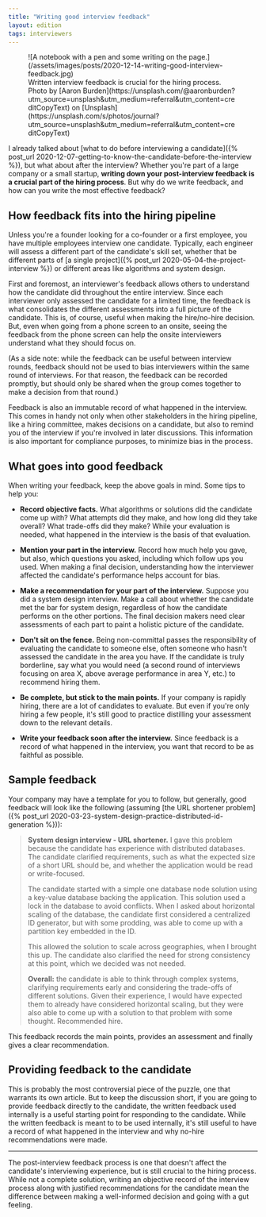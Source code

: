 ```yaml
---
title: "Writing good interview feedback"
layout: edition
tags: interviewers
---
```


<figure id="cover-img" markdown="1">
![A notebook with a pen and some writing on the page.](/assets/images/posts/2020-12-14-writing-good-interview-feedback.jpg)
<figcaption markdown="1">Written interview feedback is crucial for the hiring process. Photo by [Aaron Burden](https://unsplash.com/@aaronburden?utm_source=unsplash&utm_medium=referral&utm_content=creditCopyText) on [Unsplash](https://unsplash.com/s/photos/journal?utm_source=unsplash&utm_medium=referral&utm_content=creditCopyText)
</figcaption>
</figure>

I already talked about [what to do before interviewing a candidate]({% post_url 2020-12-07-getting-to-know-the-candidate-before-the-interview %}), but what about after the interview? Whether you're part of a large company or a small startup, **writing down your post-interview feedback is a crucial part of the hiring process**. But why do we write feedback, and how can you write the most effective feedback?

## How feedback fits into the hiring pipeline

Unless you're a founder looking for a co-founder or a first employee, you have multiple employees interview one candidate. Typically, each engineer will assess a different part of the candidate's skill set, whether that be different parts of [a single project]({% post_url 2020-05-04-the-project-interview %}) or different areas like algorithms and system design.

First and foremost, an interviewer's feedback allows others to understand how the candidate did throughout the entire interview. Since each interviewer only assessed the candidate for a limited time, the feedback is what consolidates the different assessments into a full picture of the candidate. This is, of course, useful when making the hire/no-hire decision. But, even when going from a phone screen to an onsite, seeing the feedback from the phone screen can help the onsite interviewers understand what they should focus on.

(As a side note: while the feedback can be useful between interview rounds, feedback should not be used to bias interviewers within the same round of interviews. For that reason, the feedback can be recorded promptly, but should only be shared when the group comes together to make a decision from that round.)

Feedback is also an immutable record of what happened in the interview. This comes in handy not only when other stakeholders in the hiring pipeline, like a hiring committee, makes decisions on a candidate, but also to remind you of the interview if you're involved in later discussions. This information is also important for compliance purposes, to minimize bias in the process.

## What goes into good feedback

When writing your feedback, keep the above goals in mind. Some tips to help you:

- **Record objective facts.** What algorithms or solutions did the candidate come up with? What attempts did they make, and how long did they take overall? What trade-offs did they make? While your evaluation is needed, what happened in the interview is the basis of that evaluation.

- **Mention your part in the interview.** Record how much help you gave, but also, which questions you asked, including which follow ups you used. When making a final decision, understanding how the interviewer affected the candidate's performance helps account for bias.

- **Make a recommendation for your part of the interview.** Suppose you did a system design interview. Make a call about whether the candidate met the bar for system design, regardless of how the candidate performs on the other portions. The final decision makers need clear assessments of each part to paint a holistic picture of the candidate.

- **Don't sit on the fence.** Being non-committal passes the responsibility of evaluating the candidate to someone else, often someone who hasn't assessed the candidate in the area you have. If the candidate is truly borderline, say what you would need (a second round of interviews focusing on area X, above average performance in area Y, etc.) to recommend hiring them.

- **Be complete, but stick to the main points.** If your company is rapidly hiring, there are a lot of candidates to evaluate. But even if you're only hiring a few people, it's still good to practice distilling your assessment down to the relevant details.

- **Write your feedback soon after the interview.** Since feedback is a record of what happened in the interview, you want that record to be as faithful as possible.

## Sample feedback

Your company may have a template for you to follow, but generally, good feedback will look like the following (assuming [the URL shortener problem]({% post_url 2020-03-23-system-design-practice-distributed-id-generation %})):

> **System design interview - URL shortener.** I gave this problem because the candidate has experience with distributed databases. The candidate clarified requirements, such as what the expected size of a short URL should be, and whether the application would be read or write-focused.
>
> The candidate started with a simple one database node solution using a key-value database backing the application. This solution used a lock in the database to avoid conflicts. When I asked about horizontal scaling of the database, the candidate first considered a centralized ID generator, but with some prodding, was able to come up with a partition key embedded in the ID.
>
> This allowed the solution to scale across geographies, when I brought this up. The candidate also clarified the need for strong consistency at this point, which we decided was not needed.
>
> **Overall:** the candidate is able to think through complex systems, clarifying requirements early and considering the trade-offs of different solutions. Given their experience, I would have expected them to already have considered horizontal scaling, but they were also able to come up with a solution to that problem with some thought. Recommended hire.

This feedback records the main points, provides an assessment and finally gives a clear recommendation.

## Providing feedback to the candidate

This is probably the most controversial piece of the puzzle, one that warrants its own article. But to keep the discussion short, if you are going to provide feedback directly to the candidate, the written feedback used internally is a useful starting point for responding to the candidate. While the written feedback is meant to to be used internally, it's still useful to have a record of what happened in the interview and why no-hire recommendations were made.

---

The post-interview feedback process is one that doesn't affect the candidate's interviewing experience, but is still crucial to the hiring process. While not a complete solution, writing an objective record of the interview process along with justified recommendations for the candidate mean the difference between making a well-informed decision and going with a gut feeling.
